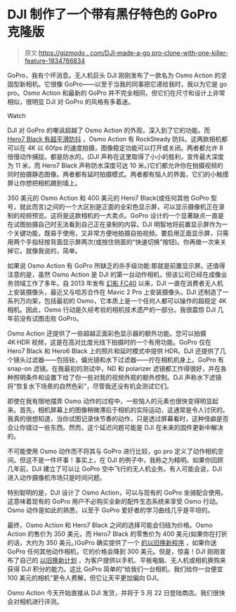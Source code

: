 # DJI 制作了一个带有黑仔特色的 GoPro 克隆版

> 原文:[https://gizmodo . com/DJI-made-a-go pro-clone-with-one-killer-feature-1834766834](https://gizmodo.com/dji-made-a-gopro-clone-with-one-killer-feature-1834766834)

GoPro，我有个坏消息。无人机巨头 DJI 刚刚发布了一款名为 Osmo Action 的坚固型新相机。它很像 GoPro——以至于当我的同事把它递给我时，我以为它是 go pro。Osmo Action 和最新的 GoPro 并不完全相同，但它们在尺寸和设计上非常相似，很明显 DJI 对 GoPro 的风格有多着迷。

Watch

DJI 对 GoPro 的嘲讽超越了 Osmo Action 的外观，深入到了它的功能。而 [Hero7 Black 有超平滑防抖](https://gizmodo.com/i-strapped-gopros-hero7-black-to-my-dog-and-my-hog-to-s-1829710269?_ga=2.25417405.1273694783.1557748687-456451285.1550108399) ，Osmo Action 有 RockSteady 防抖。这两款相机都可以在 4K 以 60fps 的速度拍摄，图像稳定功能可以打开或关闭。两者都允许 8 倍慢动作捕捉。都是防水的。(DJI 声称在这里取得了小小的胜利，宣传最大深度为 11 米，而 Hero7 Black 声称防水深度可达 10 米。)它们都允许你在拍摄视频的同时拍摄静态图像。两者都有延时拍摄模式。两者都有恼人的界面，它们的小触摸屏让你想把相机踢到墙上。

350 美元的 Osmo Action 和 400 美元的 Hero7 Black(或任何其他 GoPro 型号，就此而言)之间的一个大区别是正面的全彩色显示屏，可以显示摄像机正在录制的视频预览。这将是这款相机的一大卖点。GoPro 设计的一个显著缺点一直是在试图拍摄自己时无法看到自己正在录制的内容。DJI 明智地将前置显示屏作为一个关键功能，既易于使用，又非常方便地拍摄自拍视频。要启用正面显示屏，只需用两个手指轻按背面显示屏两次(或按住侧面的“快速切换”按钮)。你再做一次来关掉它。就像我说的，简单。

如果说 Osmo Action 有 GoPro 所缺乏的杀手级功能:那就是前置显示屏。还值得注意的是，虽然 Osmo Action 是 DJI 的第一台动作相机，但该公司已经在成像业务领域工作了多年。自 2013 年发布 [幻影 FC40](https://www.dji.com/phantom-fc40) 以来，DJI 一直在消费者无人机上安装摄像头，最近又与哈苏合作在 Mavic 2 Pro 上安装摄像头。DJI 还制造了一系列万向架，包括最初的 Osmo，它本质上是一个任何人都可以操作的超稳定 4K 相机。因此，Osmo 行动是久经考验的相机技术遗产的一部分。我很震惊 DJI 几年前没有试图击败 GoPro。

Osmo Action 还提供了一些超越正面彩色显示器的额外功能。您可以拍摄 4K·HDR 视频，这是在高对比度光线下拍摄时的一个有用功能。GoPro 仅在 Hero7 Black 和 Hero6 Black 上的照片和延时模式中提供 HDR。DJI 还提供了几个镜头过滤器——包括钕，偏光镜和水下过滤器——拧在相机机身上。GoPro 有 snap-on 滤镜。在我最初的测试中，ND 和 polarizer 滤镜都工作得很好，并在各种照明条件和设置下给了你一些对我的视频外观的额外控制。DJI 声称水下滤镜将“恢复水下场景的自然色彩”，尽管我还没有机会测试它们。

即使在我有限地摆弄 Osmo 动作的过程中，一些恼人的元素也很快变得明显起来。首先，相机屏幕上的图像稍微滞后于相机的实际运动，这通常是令人讨厌的。我真的很想知道，当你试图记录快节奏的动作，只是透过屏幕看时，这种怪癖是否会让你错过一些东西。然而，这个延迟问题可能是 DJI 在未来的固件更新中解决的。

不可能使用 Osmo 动作而不将其与 GoPro 进行比较，go pro 定义了动作相机空间。但这不是一件坏事！事实上，在 DJI 的例子中，我称之为精明。如果你回顾几年前，DJI 建立了可以让 GoPro 空中飞行的无人机业务。有人可能会说，DJI 进入动作摄像机市场只是时间问题。

特别聪明的是，DJI 设计了 Osmo Action，可以与现有的 GoPro 坐骑配合使用。这意味着现有的 GoPro 用户不必购买全新的配件生态系统来享受 Osmo 行动。Osmo 动作是如此的熟悉，以至于 GoPro 爱好者的学习曲线几乎是平坦的。

最终，Osmo Action 和 Hero7 Black 之间的选择可能会归结为价格。Osmo Action 的售价为 350 美元，而 Hero7 Black 的零售价为 400 美元(如果你在打折的话，大约为 350 美元。)GoPro 确实提供了一个 [的以旧换新程序](https://shop.gopro.com/tradeup) ，如果你送 GoPro 任何其他动作相机，它的价格会降到 300 美元。但是，惊喜！DJI 刚刚宣布了自己的 [以旧换新计划](https://store.dji.com/pages/recycle) ，为客户提供以手机、平板电脑、无人机或相机换购来获得 DJI 积分的能力。这比 GoPro 简单的“给我们一台相机，我们给你一台便宜 100 美元的相机”更令人费解，但它让天平更加偏向 DJI。

Osmo Action 今天开始直接从 DJI 发货，并将于 5 月 22 日登陆商店。我们很快会对相机进行评测。